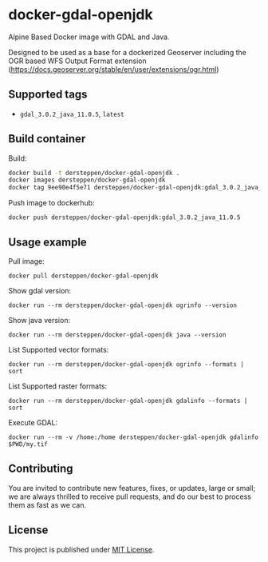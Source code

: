 # docker-gdal-openjdk

Alpine Based Docker image with GDAL and Java.

Designed to be used as a base for a dockerized Geoserver including the OGR based WFS Output Format extension (https://docs.geoserver.org/stable/en/user/extensions/ogr.html)

## Supported tags

* `gdal_3.0.2_java_11.0.5`,  `latest`

## Build container

Build:

```bash
docker build -t dersteppen/docker-gdal-openjdk .
docker images dersteppen/docker-gdal-openjdk
docker tag 9ee90e4f5e71 dersteppen/docker-gdal-openjdk:gdal_3.0.2_java_11.0.5
```

Push image to dockerhub:

    docker push dersteppen/docker-gdal-openjdk:gdal_3.0.2_java_11.0.5


## Usage example

Pull image:

    docker pull dersteppen/docker-gdal-openjdk

Show gdal version:

    docker run --rm dersteppen/docker-gdal-openjdk ogrinfo --version

Show java version:

    docker run --rm dersteppen/docker-gdal-openjdk java --version

List Supported vector formats: 
    
    docker run --rm dersteppen/docker-gdal-openjdk ogrinfo --formats | sort 

List Supported raster formats: 
    
    docker run --rm dersteppen/docker-gdal-openjdk gdalinfo --formats | sort 

Execute GDAL:

    docker run --rm -v /home:/home dersteppen/docker-gdal-openjdk gdalinfo $PWD/my.tif


## Contributing

You are invited to contribute new features, fixes, or updates, large or small; we are always thrilled to receive pull requests, and do our best to process them as fast as we can.

## License

This project is published under [MIT License](LICENSE).